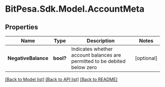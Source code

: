 # BitPesa.Sdk.Model.AccountMeta
## Properties

Name | Type | Description | Notes
------------ | ------------- | ------------- | -------------
**NegativeBalance** | **bool?** | Indicates whether account balances are permitted to be debited below zero | [optional] 

[[Back to Model list]](../README.md#documentation-for-models) [[Back to API list]](../README.md#documentation-for-api-endpoints) [[Back to README]](../README.md)

